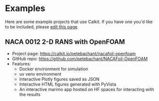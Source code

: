 # Examples

Here are some example projects that use Calkit.
If you have one you'd like to be included,
please
[edit this page](https://github.com/calkit/calkit).

## NACA 0012 2-D RANS with OpenFOAM

- Project page: https://calkit.io/petebachant/nacafoil-openfoam
- GitHub repo: https://github.com/petebachant/NACAFoil-OpenFOAM
- Features:
  - Docker environment for simulation
  - uv venv environment
  - Interactive Plotly figures saved as JSON
  - Interactive HTML figures generated with PyVista
  - An interactive marimo app hosted on HF spaces for interacting with the
    results
